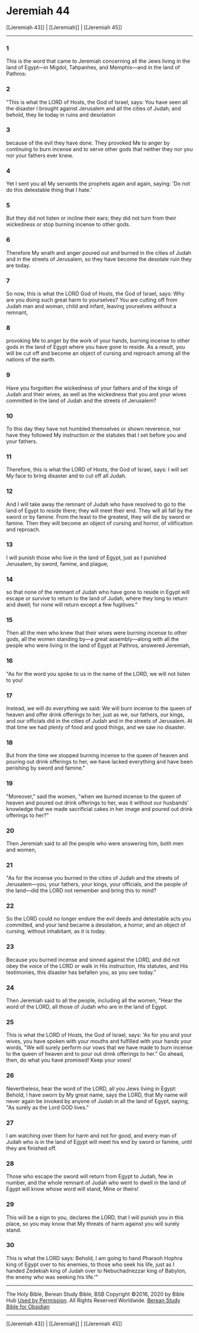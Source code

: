 # Jeremiah 44

[[Jeremiah 43]] | [[Jeremiah]] | [[Jeremiah 45]]

---

### 1
This is the word that came to Jeremiah concerning all the Jews living in the land of Egypt—in Migdol, Tahpanhes, and Memphis—and in the land of Pathros:

### 2
"This is what the LORD of Hosts, the God of Israel, says: You have seen all the disaster I brought against Jerusalem and all the cities of Judah; and behold, they lie today in ruins and desolation

### 3
because of the evil they have done. They provoked Me to anger by continuing to burn incense and to serve other gods that neither they nor you nor your fathers ever knew.

### 4
Yet I sent you all My servants the prophets again and again, saying: 'Do not do this detestable thing that I hate.'

### 5
But they did not listen or incline their ears; they did not turn from their wickedness or stop burning incense to other gods.

### 6
Therefore My wrath and anger poured out and burned in the cities of Judah and in the streets of Jerusalem, so they have become the desolate ruin they are today.

### 7
So now, this is what the LORD God of Hosts, the God of Israel, says: Why are you doing such great harm to yourselves? You are cutting off from Judah man and woman, child and infant, leaving yourselves without a remnant,

### 8
provoking Me to anger by the work of your hands, burning incense to other gods in the land of Egypt where you have gone to reside. As a result, you will be cut off and become an object of cursing and reproach among all the nations of the earth.

### 9
Have you forgotten the wickedness of your fathers and of the kings of Judah and their wives, as well as the wickedness that you and your wives committed in the land of Judah and the streets of Jerusalem?

### 10
To this day they have not humbled themselves or shown reverence, nor have they followed My instruction or the statutes that I set before you and your fathers.

### 11
Therefore, this is what the LORD of Hosts, the God of Israel, says: I will set My face to bring disaster and to cut off all Judah.

### 12
And I will take away the remnant of Judah who have resolved to go to the land of Egypt to reside there; they will meet their end. They will all fall by the sword or by famine. From the least to the greatest, they will die by sword or famine. Then they will become an object of cursing and horror, of vilification and reproach.

### 13
I will punish those who live in the land of Egypt, just as I punished Jerusalem, by sword, famine, and plague,

### 14
so that none of the remnant of Judah who have gone to reside in Egypt will escape or survive to return to the land of Judah, where they long to return and dwell; for none will return except a few fugitives."

### 15
Then all the men who knew that their wives were burning incense to other gods, all the women standing by—a great assembly—along with all the people who were living in the land of Egypt at Pathros, answered Jeremiah,

### 16
"As for the word you spoke to us in the name of the LORD, we will not listen to you!

### 17
Instead, we will do everything we said: We will burn incense to the queen of heaven and offer drink offerings to her, just as we, our fathers, our kings, and our officials did in the cities of Judah and in the streets of Jerusalem. At that time we had plenty of food and good things, and we saw no disaster.

### 18
But from the time we stopped burning incense to the queen of heaven and pouring out drink offerings to her, we have lacked everything and have been perishing by sword and famine."

### 19
"Moreover," said the women, "when we burned incense to the queen of heaven and poured out drink offerings to her, was it without our husbands' knowledge that we made sacrificial cakes in her image and poured out drink offerings to her?"

### 20
Then Jeremiah said to all the people who were answering him, both men and women,

### 21
"As for the incense you burned in the cities of Judah and the streets of Jerusalem—you, your fathers, your kings, your officials, and the people of the land—did the LORD not remember and bring this to mind?

### 22
So the LORD could no longer endure the evil deeds and detestable acts you committed, and your land became a desolation, a horror, and an object of cursing, without inhabitant, as it is today.

### 23
Because you burned incense and sinned against the LORD, and did not obey the voice of the LORD or walk in His instruction, His statutes, and His testimonies, this disaster has befallen you, as you see today."

### 24
Then Jeremiah said to all the people, including all the women, "Hear the word of the LORD, all those of Judah who are in the land of Egypt.

### 25
This is what the LORD of Hosts, the God of Israel, says: 'As for you and your wives, you have spoken with your mouths and fulfilled with your hands your words, "We will surely perform our vows that we have made to burn incense to the queen of heaven and to pour out drink offerings to her." Go ahead, then, do what you have promised! Keep your vows!

### 26
Nevertheless, hear the word of the LORD, all you Jews living in Egypt: Behold, I have sworn by My great name, says the LORD, that My name will never again be invoked by anyone of Judah in all the land of Egypt, saying, "As surely as the Lord GOD lives."

### 27
I am watching over them for harm and not for good, and every man of Judah who is in the land of Egypt will meet his end by sword or famine, until they are finished off.

### 28
Those who escape the sword will return from Egypt to Judah, few in number, and the whole remnant of Judah who went to dwell in the land of Egypt will know whose word will stand, Mine or theirs!

### 29
This will be a sign to you, declares the LORD, that I will punish you in this place, so you may know that My threats of harm against you will surely stand.

### 30
This is what the LORD says: Behold, I am going to hand Pharaoh Hophra king of Egypt over to his enemies, to those who seek his life, just as I handed Zedekiah king of Judah over to Nebuchadnezzar king of Babylon, the enemy who was seeking his life.'"

---

The Holy Bible, Berean Study Bible, BSB
Copyright ©2016, 2020 by Bible Hub
[Used by Permission](https://berean.bible/terms.htm). All Rights Reserved Worldwide.
[Berean Study Bible for Obsidian](https://github.com/gapmiss/berean-study-bible-for-obsidian)

---

[[Jeremiah 43]] | [[Jeremiah]] | [[Jeremiah 45]]

